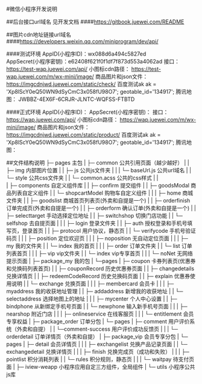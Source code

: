 #微信小程序开发说明

##后台接口url域名
见开发文档
####https://gitbook.juewei.com/README


##图片cdn地址链接url域名
####https://developers.weixin.qq.com/miniprogram/dev/api/

####测试环境
    AppID(小程序ID)：wx088d6a494c5827ed  
    AppSecret(小程序密钥)：e62408f621f0f1df7f873d553a4062ad
    接口：             https://test-wap.juewei.com/api/
    小图标cdn路径：     https://test-wap.juewei.com/m/wx-mini/image/
    商品图片和json文件：https://imgcdnjwd.juewei.com/static/check/
    百度测试ak         ak = 'Xp8lScY0eQ50WN9dSyCmC3x058fU98O7'; geotable_id='134917';
    腾讯地图：         JWBBZ-4EX6F-6CRJR-JLNTC-WQFSS-FTBTD

 
####正式环境
    AppID(小程序ID)：
    AppSecret(小程序密钥)：
    接口：              https://wap.juewei.com/api/
    小图标cdn路径：      https://wap.juewei.com/m/wx-mini/image/
    商品图片和json文件： https://imgcdnjwd.juewei.com/static/product/
    百度测试ak           ak = 'Xp8lScY0eQ50WN9dSyCmC3x058fU98O7'; geotable_id='134917';
    腾讯地图：

##文件结构说明
├─ pages    主包
|   ├─ common    公共引用页面（越少越好）
|   |     ├─ img     内部图片位置
|   |     ├─ js      公共js文件夹
|   |     |   └─ baseUrl.js  公共url域名
|   |     └─ style   公共css文件夹
|   |          └─  common.acss  公共的css样式
|   |              
|   ├─ components  自定义组件库
|   |     ├─ confirm  提交组件
|   |     ├─ goodsModal  商品列表自定义组件
|   |     └─ shopcartModel 购物车自定义组件
|   |
|   ├─ home 商城文件夹
|   |    ├─ goodslist  商城首页列表页(外卖和自提是一个)
|   |    ├─ orderfinish 订单完成页(外卖和自提是一个)
|   |    ├─ orderform  确认订单(外卖和自提是一个)
|   |    ├─ selecttarget 手动选择定位地址
|   |    ├─ switchshop  切换门店功能
|   |    └─ selfshop 去自提页面
|   |
|   ├─ login   登录文件夹
|   |    ├─ auth 授权登录和手机号填写页，登录首页
|   |    ├─ protocol 用户协议，静态页
|   |    └─ verifycode 手机号验证码页
|   |
|   ├─ position 定位欢迎页
|   |
|   ├─ noposition 无自动定位页面
|   |
|   ├─ my     我的文件夹
|   |   └─ index  我的首页
|   |
|   ├─ order    订单文件夹
|   |    └─ list 订单列表首页
|   |
|   ├─ vip   vip文件夹
|   |   └─ index vip专享首页
|   |
|   └─ noNet 无网络提示页面
|
├─ package_my   我的包
|  └─pages
|      ├─ coupon 卡券列表页(优惠券和兑换码列表首页)
|      |    ├─ couponRecord 历史优惠券页面
|      |    ├─ changedetails 兑换详情页
|      |    ├─ redeemCodeRecord 历史兑换码页面
|      |    ├─ explain  优惠券使用说明
|      |    └─ exchange 兑换页面
|      |
|      ├─ membercard 会员卡
|      |
|      ├─ myaddress 我的收获地址管理
|      |     ├─ addaddress 新增我的收获地址
|      |     └─ selectaddress 选择地图上的地址
|      |
|      ├─ mycenter 个人中心设置
|      |     ├─ bindphone 从新绑定手机号页面
|      |     └─ newphone  输入新手机号页面
|      |
|      ├─ nearshop 附近门店
|      |
|      ├─ onlineservice 在线客服页
|      |
|      └─ entitlement 会员专享权益
|
├─ package_order  订单分包
|     └─ pages
|          ├─ comment  用户评价系统（外卖和自提）
|          |    └─comment-success  用户评价成功反馈页
|          |
|          └─ orderdetail  订单详情页（外卖和自提）
|
├─ package_vip 会员专享分包
|    └─ pages
|         ├─ detail  会员详情页
|         |
|         ├─ exchangelist  兑换产品记录页面
|         |      └─ exchangedetail  兑换详情页
|         |
|         ├─ finish 兑换完成页（成功和失败）
|         |
|         ├─ pointlist 积分消耗列表
|         |      └─ rules  积分规则，静态页
|         |
|         └─ waitpay 待支付页面
|
├─ iview-weapp 小程序应用自定三方组件，全局组件
|
└─ utils 小程序公共js库